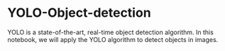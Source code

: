 # YOLO-Object-detection
YOLO is a state-of-the-art, real-time object detection algorithm. In this notebook, we will apply the YOLO algorithm to detect objects in images.
